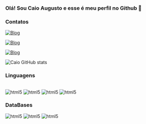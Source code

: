 ### Olá! Sou Caio Augusto e esse é meu perfil no Github 👋

### Contatos


[![Blog](https://img.shields.io/badge/LinkedIn-0077B5?style=for-the-badge&logo=linkedin&logoColor=white)](https://www.linkedin.com/in/caio-augusto-7b9565145/)


[![Blog](https://img.shields.io/badge/Discord-7289DA?style=for-the-badge&logo=discord&logoColor=white)](Mano_Caio#8827/)



[![Blog](https://img.shields.io/badge/Microsoft_Outlook-0078D4?style=for-the-badge&logo=microsoft-outlook&logoColor=white)](caio18augusto@outlook.com)


![Caio GitHub stats](https://github-readme-stats.vercel.app/api?username=Manocaio23&show_icons=true&theme=cobalt)



### Linguagens

<div    style="display: inline_block"><br/>
<img aling="center" alt="html5" src="https://img.shields.io/badge/Python-14354C?style=for-the-badge&logo=python&logoColor=white" />
<img aling="center" alt="html5" src="https://img.shields.io/badge/Java-ED8B00?style=for-the-badge&logo=java&logoColor=white" />
<img aling="center" alt="html5" src="https://img.shields.io/badge/Node.js-43853D?style=for-the-badge&logo=node.js&logoColor=white" />
<img aling="center" alt="html5" src="https://img.shields.io/badge/JavaScript-F7DF1E?style=for-the-badge&logo=javascript&logoColor=black" />

### DataBases

<img aling="center" alt="html5" src="https://img.shields.io/badge/PostgreSQL-316192?style=for-the-badge&logo=postgresql&logoColor=white
" />
<img aling="center" alt="html5" src="https://img.shields.io/badge/MySQL-00000F?style=for-the-badge&logo=mysql&logoColor=white
" />
<img aling="center" alt="html5" src="https://img.shields.io/badge/Oracle-F80000?style=for-the-badge&logo=oracle&logoColor=black" />

### 




</div>
